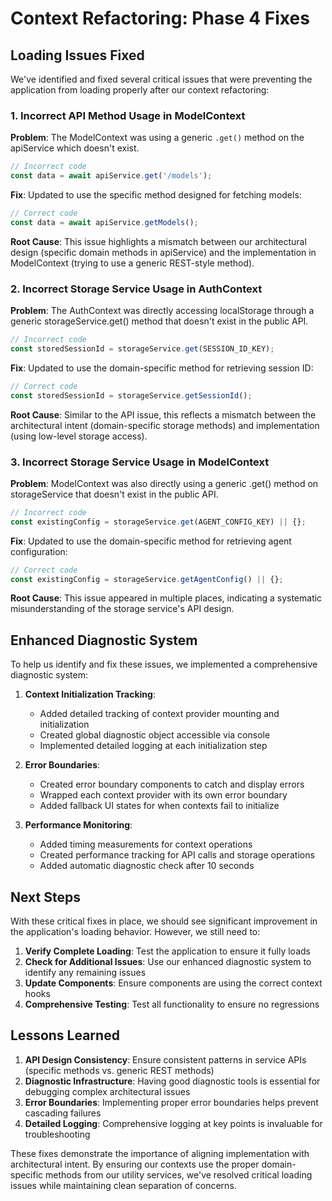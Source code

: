 # Context Refactoring: Phase 4 Fixes

## Loading Issues Fixed

We've identified and fixed several critical issues that were preventing the application from loading properly after our context refactoring:

### 1. Incorrect API Method Usage in ModelContext

**Problem**: The ModelContext was using a generic `.get()` method on the apiService which doesn't exist.
```javascript
// Incorrect code
const data = await apiService.get('/models');
```

**Fix**: Updated to use the specific method designed for fetching models:
```javascript
// Correct code
const data = await apiService.getModels();
```

**Root Cause**: This issue highlights a mismatch between our architectural design (specific domain methods in apiService) and the implementation in ModelContext (trying to use a generic REST-style method).

### 2. Incorrect Storage Service Usage in AuthContext

**Problem**: The AuthContext was directly accessing localStorage through a generic storageService.get() method that doesn't exist in the public API.
```javascript
// Incorrect code
const storedSessionId = storageService.get(SESSION_ID_KEY);
```

**Fix**: Updated to use the domain-specific method for retrieving session ID:
```javascript
// Correct code
const storedSessionId = storageService.getSessionId();
```

**Root Cause**: Similar to the API issue, this reflects a mismatch between the architectural intent (domain-specific storage methods) and implementation (using low-level storage access).

### 3. Incorrect Storage Service Usage in ModelContext

**Problem**: ModelContext was also directly using a generic .get() method on storageService that doesn't exist in the public API.
```javascript
// Incorrect code
const existingConfig = storageService.get(AGENT_CONFIG_KEY) || {};
```

**Fix**: Updated to use the domain-specific method for retrieving agent configuration:
```javascript
// Correct code
const existingConfig = storageService.getAgentConfig() || {};
```

**Root Cause**: This issue appeared in multiple places, indicating a systematic misunderstanding of the storage service's API design.

## Enhanced Diagnostic System

To help us identify and fix these issues, we implemented a comprehensive diagnostic system:

1. **Context Initialization Tracking**:
   - Added detailed tracking of context provider mounting and initialization
   - Created global diagnostic object accessible via console
   - Implemented detailed logging at each initialization step

2. **Error Boundaries**:
   - Created error boundary components to catch and display errors
   - Wrapped each context provider with its own error boundary
   - Added fallback UI states for when contexts fail to initialize

3. **Performance Monitoring**:
   - Added timing measurements for context operations
   - Created performance tracking for API calls and storage operations
   - Added automatic diagnostic check after 10 seconds

## Next Steps

With these critical fixes in place, we should see significant improvement in the application's loading behavior. However, we still need to:

1. **Verify Complete Loading**: Test the application to ensure it fully loads
2. **Check for Additional Issues**: Use our enhanced diagnostic system to identify any remaining issues
3. **Update Components**: Ensure components are using the correct context hooks
4. **Comprehensive Testing**: Test all functionality to ensure no regressions

## Lessons Learned

1. **API Design Consistency**: Ensure consistent patterns in service APIs (specific methods vs. generic REST methods)
2. **Diagnostic Infrastructure**: Having good diagnostic tools is essential for debugging complex architectural issues
3. **Error Boundaries**: Implementing proper error boundaries helps prevent cascading failures
4. **Detailed Logging**: Comprehensive logging at key points is invaluable for troubleshooting

These fixes demonstrate the importance of aligning implementation with architectural intent. By ensuring our contexts use the proper domain-specific methods from our utility services, we've resolved critical loading issues while maintaining clean separation of concerns.